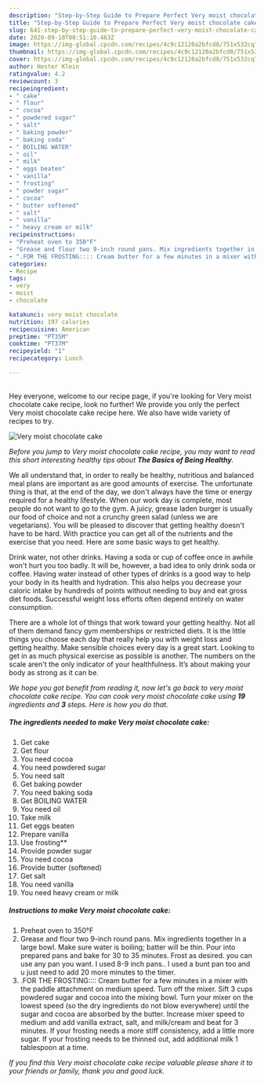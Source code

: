 ```yaml
---
description: "Step-by-Step Guide to Prepare Perfect Very moist chocolate cake"
title: "Step-by-Step Guide to Prepare Perfect Very moist chocolate cake"
slug: 641-step-by-step-guide-to-prepare-perfect-very-moist-chocolate-cake
date: 2020-09-10T00:51:10.463Z
image: https://img-global.cpcdn.com/recipes/4c9c12120a2bfcd8/751x532cq70/very-moist-chocolate-cake-recipe-main-photo.jpg
thumbnail: https://img-global.cpcdn.com/recipes/4c9c12120a2bfcd8/751x532cq70/very-moist-chocolate-cake-recipe-main-photo.jpg
cover: https://img-global.cpcdn.com/recipes/4c9c12120a2bfcd8/751x532cq70/very-moist-chocolate-cake-recipe-main-photo.jpg
author: Hester Klein
ratingvalue: 4.2
reviewcount: 3
recipeingredient:
- " cake"
- " flour"
- " cocoa"
- " powdered sugar"
- " salt"
- " baking powder"
- " baking soda"
- " BOILING WATER"
- " oil"
- " milk"
- " eggs beaten"
- " vanilla"
- " frosting"
- " powder sugar"
- " cocoa"
- " butter softened"
- " salt"
- " vanilla"
- " heavy cream or milk"
recipeinstructions:
- "Preheat oven to 350°F"
- "Grease and flour two 9-inch round pans. Mix ingredients together in a large bowl. Make sure water is boiling; batter will be thin. Pour into prepared pans and bake for 30 to 35 minutes. Frost as desired. you can use any pan you want. I used 8-9 inch pans.. I used a bunt pan too and u just need to add 20 more minutes to the timer."
- ".FOR THE FROSTING:::: Cream butter for a few minutes in a mixer with the paddle attachment on medium speed. Turn off the mixer. Sift 3 cups powdered sugar and cocoa into the mixing bowl. Turn your mixer on the lowest speed (so the dry ingredients do not blow everywhere) until the sugar and cocoa are absorbed by the butter. Increase mixer speed to medium and add vanilla extract, salt, and milk/cream and beat for 3 minutes. If your frosting needs a more stiff consistency, add a little more sugar. If your frosting needs to be thinned out, add additional milk 1 tablespoon at a time."
categories:
- Recipe
tags:
- very
- moist
- chocolate

katakunci: very moist chocolate 
nutrition: 197 calories
recipecuisine: American
preptime: "PT35M"
cooktime: "PT37M"
recipeyield: "1"
recipecategory: Lunch

---
```

<br>
Hey everyone, welcome to our recipe page, if you're looking for Very moist chocolate cake recipe, look no further! We provide you only the perfect Very moist chocolate cake recipe here. We also have wide variety of recipes to try.
<br>


![Very moist chocolate cake](https://img-global.cpcdn.com/recipes/4c9c12120a2bfcd8/751x532cq70/very-moist-chocolate-cake-recipe-main-photo.jpg)

<i>Before you jump to Very moist chocolate cake recipe, you may want to read this short interesting healthy tips about <strong>The Basics of Being Healthy</strong>.</i>

We all understand that, in order to really be healthy, nutritious and balanced meal plans are important as are good amounts of exercise. The unfortunate thing is that, at the end of the day, we don't always have the time or energy required for a healthy lifestyle. When our work day is complete, most people do not want to go to the gym. A juicy, grease laden burger is usually our food of choice and not a crunchy green salad (unless we are vegetarians). You will be pleased to discover that getting healthy doesn't have to be hard. With practice you can get all of the nutrients and the exercise that you need. Here are some basic ways to get healthy.

Drink water, not other drinks. Having a soda or cup of coffee once in awhile won't hurt you too badly. It will be, however, a bad idea to only drink soda or coffee. Having water instead of other types of drinks is a good way to help your body in its health and hydration. This also helps you decrease your caloric intake by hundreds of points without needing to buy and eat gross diet foods. Successful weight loss efforts often depend entirely on water consumption.

There are a whole lot of things that work toward your getting healthy. Not all of them demand fancy gym memberships or restricted diets. It is the little things you choose each day that really help you with weight loss and getting healthy. Make sensible choices every day is a great start. Looking to get in as much physical exercise as possible is another. The numbers on the scale aren't the only indicator of your healthfulness. It’s about making your body as strong as it can be. 


<i>We hope you got benefit from reading it, now let's go back to very moist chocolate cake recipe. You can cook very moist chocolate cake using <strong>19</strong> ingredients and <strong>3</strong> steps. Here is how you do that.
</i>

##### The ingredients needed to make Very moist chocolate cake:

1. Get  cake
1. Get  flour
1. You need  cocoa
1. You need  powdered sugar
1. You need  salt
1. Get  baking powder
1. You need  baking soda
1. Get  BOILING WATER
1. You need  oil
1. Take  milk
1. Get  eggs beaten
1. Prepare  vanilla
1. Use  frosting**
1. Provide  powder sugar
1. You need  cocoa
1. Provide  butter (softened)
1. Get  salt
1. You need  vanilla
1. You need  heavy cream or milk


##### Instructions to make Very moist chocolate cake:

1. Preheat oven to 350°F
1. Grease and flour two 9-inch round pans. Mix ingredients together in a large bowl. Make sure water is boiling; batter will be thin. Pour into prepared pans and bake for 30 to 35 minutes. Frost as desired. you can use any pan you want. I used 8-9 inch pans.. I used a bunt pan too and u just need to add 20 more minutes to the timer.
1. .FOR THE FROSTING:::: Cream butter for a few minutes in a mixer with the paddle attachment on medium speed. Turn off the mixer. Sift 3 cups powdered sugar and cocoa into the mixing bowl. Turn your mixer on the lowest speed (so the dry ingredients do not blow everywhere) until the sugar and cocoa are absorbed by the butter. Increase mixer speed to medium and add vanilla extract, salt, and milk/cream and beat for 3 minutes. If your frosting needs a more stiff consistency, add a little more sugar. If your frosting needs to be thinned out, add additional milk 1 tablespoon at a time.


<i>If you find this Very moist chocolate cake recipe valuable please share it to your friends or family, thank you and good luck.</i>
